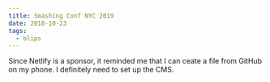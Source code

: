 ```yaml
---
title: Smashing Conf NYC 2019
date: 2018-10-23
tags:
  - blips
---
```


Since Netlify is a sponsor, it reminded me that I can ceate a file from GitHub on my phone. I definitely   need to set up the CMS. 

